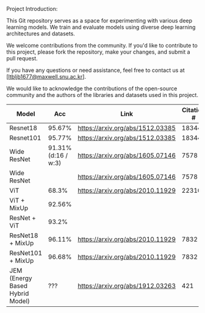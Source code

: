 
Project Introduction:

This Git repository serves as a space for experimenting with various deep learning models.
We train and evaluate models using diverse deep learning architectures and datasets.

We welcome contributions from the community. If you'd like to contribute to this project, please fork the repository, make your changes, and submit a pull request.

If you have any questions or need assistance, feel free to contact us at [ltbljb1677@maxwell.snu.ac.kr].

We would like to acknowledge the contributions of the open-source community and the authors of the libraries and datasets used in this project.




|   Model  |   Acc | Link | Citation # |
| -------- |  -------- | ---------| ---------|
| Resnet18 | 95.67%   | https://arxiv.org/abs/1512.03385 | 183442 |
| Resnet101   | 95.77%  | https://arxiv.org/abs/1512.03385 | 183442 |
| Wide ResNet | 91.31% (d:16 / w:3) |https://arxiv.org/abs/1605.07146 | 7578 |
| Wide ResNet |  | https://arxiv.org/abs/1605.07146|7578|
| ViT | 68.3% | https://arxiv.org/abs/2010.11929| 22310 |
| ViT + MixUp | 92.56% | | |
| ResNet + ViT | 93.2%  | | |
| ResNet18 + MixUp | 96.11% |https://arxiv.org/abs/2010.11929 |7832 |
| ResNet101 + MixUp | 96.68%|https://arxiv.org/abs/2010.11929 |7832 |
| JEM (Energy Based Hybrid Model)| ??? |https://arxiv.org/abs/1912.03263 | 421 |
